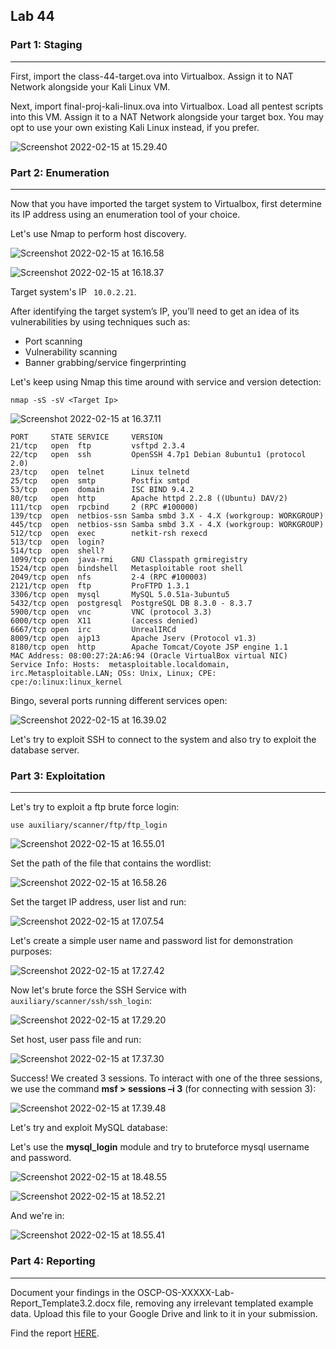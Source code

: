 ## Lab 44

### Part 1: Staging

------

First, import the class-44-target.ova into Virtualbox. Assign it to NAT Network alongside your Kali Linux VM.

Next, import final-proj-kali-linux.ova into Virtualbox. Load all pentest scripts into this VM. Assign it to a NAT Network alongside your target box. You may opt to use your own existing Kali Linux instead, if you prefer.

![Screenshot 2022-02-15 at 15.29.40](https://github.com/pedrocorreiacodes/ops-401/blob/master/screenshots/class-44/Screenshot%202022-02-15%20at%2015.29.40.png)

### Part 2: Enumeration

------

Now that you have imported the target system to Virtualbox, first determine its IP address using an enumeration tool of your choice.

Let's use Nmap to perform host discovery.

![Screenshot 2022-02-15 at 16.16.58](https://github.com/pedrocorreiacodes/ops-401/blob/master/screenshots/class-44/Screenshot%202022-02-15%20at%2016.16.58.png)

![Screenshot 2022-02-15 at 16.18.37](https://github.com/pedrocorreiacodes/ops-401/blob/master/screenshots/class-44/Screenshot%202022-02-15%20at%2016.18.37.png)

Target system's IP ` 10.0.2.21`.

After identifying the target system’s IP, you’ll need to get an idea of its vulnerabilities by using techniques such as:

- Port scanning
- Vulnerability scanning
- Banner grabbing/service fingerprinting

Let's keep using Nmap this time around with service and version detection:

`nmap -sS -sV <Target Ip>`

![Screenshot 2022-02-15 at 16.37.11](https://github.com/pedrocorreiacodes/ops-401/blob/master/screenshots/class-44/Screenshot%202022-02-15%20at%2016.37.11.png)

```
PORT     STATE SERVICE     VERSION
21/tcp   open  ftp         vsftpd 2.3.4
22/tcp   open  ssh         OpenSSH 4.7p1 Debian 8ubuntu1 (protocol 2.0)
23/tcp   open  telnet      Linux telnetd
25/tcp   open  smtp        Postfix smtpd
53/tcp   open  domain      ISC BIND 9.4.2
80/tcp   open  http        Apache httpd 2.2.8 ((Ubuntu) DAV/2)
111/tcp  open  rpcbind     2 (RPC #100000)
139/tcp  open  netbios-ssn Samba smbd 3.X - 4.X (workgroup: WORKGROUP)
445/tcp  open  netbios-ssn Samba smbd 3.X - 4.X (workgroup: WORKGROUP)
512/tcp  open  exec        netkit-rsh rexecd
513/tcp  open  login?
514/tcp  open  shell?
1099/tcp open  java-rmi    GNU Classpath grmiregistry
1524/tcp open  bindshell   Metasploitable root shell
2049/tcp open  nfs         2-4 (RPC #100003)
2121/tcp open  ftp         ProFTPD 1.3.1
3306/tcp open  mysql       MySQL 5.0.51a-3ubuntu5
5432/tcp open  postgresql  PostgreSQL DB 8.3.0 - 8.3.7
5900/tcp open  vnc         VNC (protocol 3.3)
6000/tcp open  X11         (access denied)
6667/tcp open  irc         UnrealIRCd
8009/tcp open  ajp13       Apache Jserv (Protocol v1.3)
8180/tcp open  http        Apache Tomcat/Coyote JSP engine 1.1
MAC Address: 08:00:27:2A:A6:94 (Oracle VirtualBox virtual NIC)
Service Info: Hosts:  metasploitable.localdomain, irc.Metasploitable.LAN; OSs: Unix, Linux; CPE: cpe:/o:linux:linux_kernel
```

Bingo, several ports running different services open:

![Screenshot 2022-02-15 at 16.39.02](https://github.com/pedrocorreiacodes/ops-401/blob/master/screenshots/class-44/Screenshot%202022-02-15%20at%2016.39.02.png)

Let's try to exploit SSH to connect to the system and also try to exploit the database server.

### Part 3: Exploitation

------

Let's try to exploit a ftp brute force login:

`use auxiliary/scanner/ftp/ftp_login`

![Screenshot 2022-02-15 at 16.55.01](https://github.com/pedrocorreiacodes/ops-401/blob/master/screenshots/class-44/Screenshot%202022-02-15%20at%2016.55.01.png)

Set the path of the file that contains the wordlist:

![Screenshot 2022-02-15 at 16.58.26](https://github.com/pedrocorreiacodes/ops-401/blob/master/screenshots/class-44/Screenshot%202022-02-15%20at%2016.58.26.png)

Set the target IP address, user list and run:

![Screenshot 2022-02-15 at 17.07.54](https://github.com/pedrocorreiacodes/ops-401/blob/master/screenshots/class-44/Screenshot%202022-02-15%20at%2017.07.54.png)

Let's create a simple user name and password list for demonstration purposes:

![Screenshot 2022-02-15 at 17.27.42](https://github.com/pedrocorreiacodes/ops-401/blob/master/screenshots/class-44/Screenshot%202022-02-15%20at%2017.27.42.png)

Now let's brute force the SSH Service with `auxiliary/scanner/ssh/ssh_login`:

![Screenshot 2022-02-15 at 17.29.20](https://github.com/pedrocorreiacodes/ops-401/blob/master/screenshots/class-44/Screenshot%202022-02-15%20at%2017.29.20.png)

Set host, user pass file and run:

![Screenshot 2022-02-15 at 17.37.30](https://github.com/pedrocorreiacodes/ops-401/blob/master/screenshots/class-44/Screenshot%202022-02-15%20at%2017.37.30.png)

Success! We created 3 sessions. To interact with one of the three sessions, we use the command **msf > sessions –i 3** (for connecting with session 3):

![Screenshot 2022-02-15 at 17.39.48](https://github.com/pedrocorreiacodes/ops-401/blob/master/screenshots/class-44/Screenshot%202022-02-15%20at%2017.39.48.png)

Let's try and exploit MySQL database:

Let's use the **mysql_login** module and try to bruteforce mysql username and password.

![Screenshot 2022-02-15 at 18.48.55](https://github.com/pedrocorreiacodes/ops-401/blob/master/screenshots/class-44/Screenshot%202022-02-15%20at%2018.48.55.png)

![Screenshot 2022-02-15 at 18.52.21](https://github.com/pedrocorreiacodes/ops-401/blob/master/screenshots/class-44/Screenshot%202022-02-15%20at%2018.52.21.png)

And we're in:

![Screenshot 2022-02-15 at 18.55.41](https://github.com/pedrocorreiacodes/ops-401/blob/master/screenshots/class-44/Screenshot%202022-02-15%20at%2018.55.41.png)

### Part 4: Reporting

------

Document your findings in the OSCP-OS-XXXXX-Lab-Report_Template3.2.docx file, removing any irrelevant templated example data. Upload this file to your Google Drive and link to it in your submission.

Find the report [HERE](https://github.com/pedrocorreiacodes/ops-401/blob/master/screenshots/class-44/OSCP-OS-XXXXX-Lab-Report_Template%202.pages).

